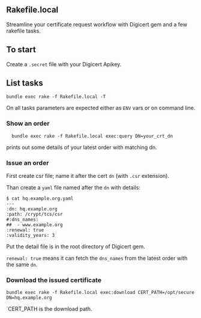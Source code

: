 ## Rakefile.local

Streamline your certificate request workflow with Digicert gem and a few rakefile tasks.

## To start

Create a `.secret` file with your Digicert Apikey.

## List tasks

    bundle exec rake -f Rakefile.local -T
    
On all tasks parameters are expected either as `ENV` vars or on command line.    

### Show an order 

      bundle exec rake -f Rakefile.local exec:query DN=your_crt_dn

prints out some details of your latest order with matching dn.

### Issue an order

First create csr file; name it after the cert `dn` 
(with `.csr` extension). 

Than create a ``yaml`` file named after the `dn` with details:

    $ cat hq.example.org.yaml
    ---
    :dn: hq.example.org
    :path: /crypt/tcs/csr
    #:dns_names:
    ##  - www.example.org    
    :renewal: true
    :validity_years: 3
    
Put the detail file is in the root directory of Digicert gem.

``renewal: true`` means it can fetch the `dns_names` from the latest 
order with the same ``dn``.

### Download the issued certificate

    bundle exec rake -f Rakefile.local exec:download CERT_PATH=/opt/secure DN=hq.example.org

`CERT_PATH is the download path.